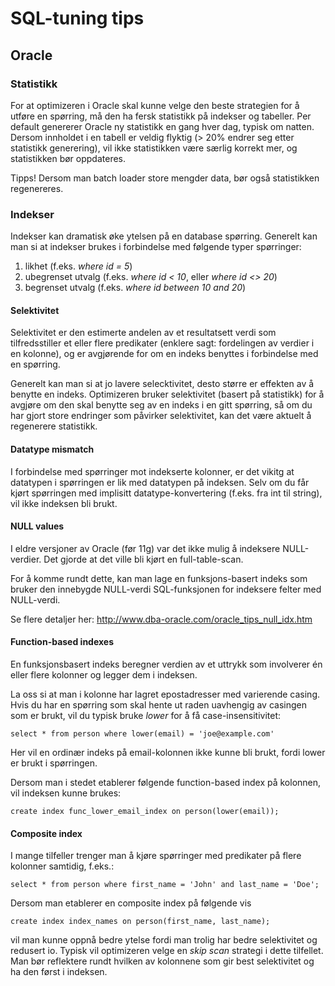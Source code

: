 # SQL-tuning tips 

## Oracle 

### Statistikk

For at optimizeren i Oracle skal kunne velge den beste strategien for å utføre en spørring, må den ha fersk statistikk på indekser og tabeller. Per default genererer Oracle ny statistikk en gang hver dag, typisk om natten. Dersom innholdet i en tabell er veldig flyktig (> 20% endrer seg etter statistikk generering), vil ikke statistikken være særlig korrekt mer, og statistikken bør oppdateres. 

Tipps! Dersom man batch loader store mengder data, bør også statistikken regenereres.

### Indekser

Indekser kan dramatisk øke ytelsen på en database spørring. Generelt kan man si at indekser brukes i forbindelse med følgende typer spørringer:

1. likhet (f.eks. _where id = 5_)
2. ubegrenset utvalg (f.eks. _where id < 10_, eller _where id <> 20_)
3. begrenset utvalg (f.eks. _where id between 10 and 20_)

#### Selektivitet

Selektivitet er den estimerte andelen av et resultatsett verdi som tilfredsstiller et eller flere predikater (enklere sagt: fordelingen av verdier i en kolonne), og er avgjørende for om en indeks benyttes i forbindelse med en spørring.

Generelt kan man si at jo lavere selecktivitet, desto større er effekten av å benytte en indeks. 
Optimizeren bruker selektivitet (basert på statistikk) for å avgjøre om den skal benytte seg av en indeks i en gitt spørring, så om du har gjort store endringer som påvirker selektivitet, kan det være aktuelt å regenerere statistikk. 

#### Datatype mismatch

I forbindelse med spørringer mot indekserte kolonner, er det vikitg at datatypen i spørringen er lik med datatypen på indeksen. Selv om du får kjørt spørringen med implisitt datatype-konvertering (f.eks. fra int til string), vil ikke indeksen bli brukt.

#### NULL values

I eldre versjoner av Oracle (før 11g) var det ikke mulig å indeksere NULL-verdier. Det gjorde at det ville bli kjørt en full-table-scan.

For å komme rundt dette, kan man lage en funksjons-basert indeks som bruker den innebygde NULL-verdi SQL-funksjonen for indeksere felter med NULL-verdi.

Se flere detaljer her: http://www.dba-oracle.com/oracle_tips_null_idx.htm

#### Function-based indexes

En funksjonsbasert indeks beregner verdien av et uttrykk som involverer én eller flere kolonner og legger dem i indeksen.

La oss si at man i kolonne har lagret epostadresser med varierende casing. Hvis du har en spørring som skal hente ut raden uavhengig av casingen som er brukt, vil du typisk bruke _lower_ for å få case-insensitivitet:

    select * from person where lower(email) = 'joe@example.com'

Her vil en ordinær indeks på email-kolonnen ikke kunne bli brukt, fordi lower er brukt i spørringen.

Dersom man i stedet etablerer følgende function-based index på kolonnen, vil indeksen kunne brukes: 

    create index func_lower_email_index on person(lower(email));

#### Composite index

I mange tilfeller trenger man å kjøre spørringer med predikater på flere kolonner samtidig, f.eks.:

    select * from person where first_name = 'John' and last_name = 'Doe';

Dersom man etablerer en composite index på følgende vis 

    create index index_names on person(first_name, last_name); 

vil man kunne oppnå bedre ytelse fordi man trolig har bedre selektivitet og redusert io. Typisk vil optimizeren velge en _skip scan_ strategi i dette tilfellet.
Man bør reflektere rundt hvilken av kolonnene som gir best selektivitet og ha den først i indeksen.      

